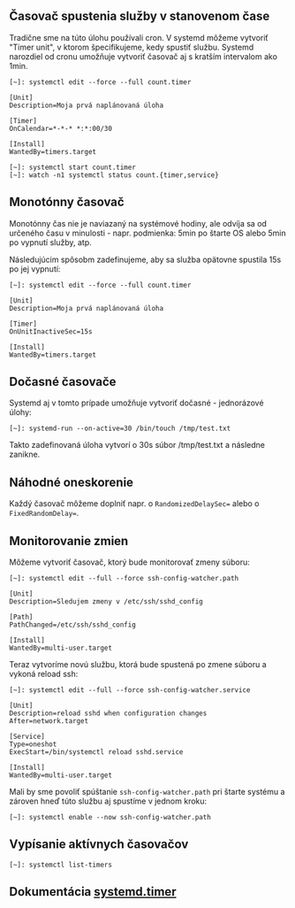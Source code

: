 ## Časovač spustenia služby v stanovenom čase
Tradične sme na túto úlohu používali cron. V systemd môžeme vytvoriť "Timer unit", v ktorom špecifikujeme, kedy spustiť službu. Systemd narozdiel od cronu umožňuje vytvoriť časovač aj s kratším intervalom ako 1min.

```
[~]: systemctl edit --force --full count.timer
```
```
[Unit]
Description=Moja prvá naplánovaná úloha

[Timer]
OnCalendar=*-*-* *:*:00/30

[Install]
WantedBy=timers.target
```

```
[~]: systemctl start count.timer 
[~]: watch -n1 systemctl status count.{timer,service}
```

## Monotónny časovač

Monotónny čas nie je naviazaný na systémové hodiny, ale odvíja sa od určeného času v minulosti - napr. podmienka: 5min po štarte OS alebo 5min po vypnutí služby, atp.

Následujúcim spôsobm zadefinujeme, aby sa služba opätovne spustila 15s po jej vypnutí:
```
[~]: systemctl edit --force --full count.timer
```
```
[Unit]
Description=Moja prvá naplánovaná úloha

[Timer]
OnUnitInactiveSec=15s

[Install]
WantedBy=timers.target
```

## Dočasné časovače

Systemd aj v tomto prípade umožňuje vytvoriť dočasné - jednorázové úlohy:
```
[~]: systemd-run --on-active=30 /bin/touch /tmp/test.txt
```
Takto zadefinovaná úloha vytvorí o 30s súbor /tmp/test.txt a následne zanikne.

## Náhodné oneskorenie

Každý časovač môžeme doplniť napr. o `RandomizedDelaySec=` alebo o `FixedRandomDelay=`.

## Monitorovanie zmien

Môžeme vytvoriť časovač, ktorý bude monitorovať zmeny súboru:
```
[~]: systemctl edit --full --force ssh-config-watcher.path
```

```
[Unit]
Description=Sledujem zmeny v /etc/ssh/sshd_config

[Path]
PathChanged=/etc/ssh/sshd_config

[Install]
WantedBy=multi-user.target
```
Teraz vytvoríme novú službu, ktorá bude spustená po zmene súboru a vykoná reload ssh:

```
[~]: systemctl edit --full --force ssh-config-watcher.service
```
```
[Unit]
Description=reload sshd when configuration changes
After=network.target

[Service]
Type=oneshot
ExecStart=/bin/systemctl reload sshd.service

[Install]
WantedBy=multi-user.target
```
Mali by sme povoliť spúštanie `ssh-config-watcher.path` pri štarte systému a zároven hneď túto službu aj spustíme v jednom kroku:
```
[~]: systemctl enable --now ssh-config-watcher.path
```

## Vypísanie aktívnych časovačov
```
[~]: systemctl list-timers
```

## Dokumentácia [systemd.timer](https://www.freedesktop.org/software/systemd/man/systemd.timer.html)